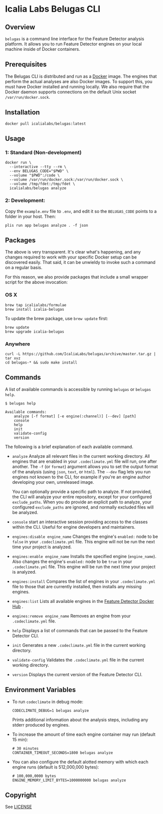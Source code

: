 # Icalia Labs Belugas CLI

## Overview

`belugas` is a command line interface for the Feature Detector analysis
platform. It allows you to run Feature Detector engines on your local machine inside
of Docker containers.

## Prerequisites

The Belugas CLI is distributed and run as a [Docker](https://www.docker.com) image. The engines that
perform the actual analyses are also Docker images. To support this, you must have Docker installed
and running locally. We also require that the Docker daemon supports connections
on the default Unix socket `/var/run/docker.sock`.

## Installation

```console
docker pull icalialabs/belugas:latest
```

## Usage

### 1: Standard (Non-development)
```console
docker run \
  --interactive --tty --rm \
  --env BELUGAS_CODE="$PWD" \
  --volume "$PWD":/code \
  --volume /var/run/docker.sock:/var/run/docker.sock \
  --volume /tmp/fdet:/tmp/fdet \
  icalialabs/belugas analyze
```

### 2: Development:

Copy the `example.env` file to `.env`, and edit it so the `BELUGAS_CODE` points to a folder in your
host. Then:

```
plis run app belugas analyze . -f json
```

## Packages

The above is very transparent. It's clear what's happening, and any changes required to work with
your specific Docker setup can be discovered easily. That said, it can be unwieldy to invoke such a
command on a regular basis.

For this reason, we also provide packages that include a small wrapper script for the above
invocation:

### OS X

```console
brew tap icalialabs/formulae
brew install icalia-belugas
```

To update the brew package, use `brew update` first:

```console
brew update
brew upgrade icalia-belugas
```

### Anywhere

```console
curl -L https://github.com/IcaliaLabs/belugas/archive/master.tar.gz | tar xvz
cd belugas-* && sudo make install
```

## Commands

A list of available commands is accessible by running `belugas` or
`belugas help`.

```console
$ belugas help

Available commands:
    analyze [-f format] [-e engine(:channel)] [--dev] [path]
    console
    help
    init
    validate-config
    version
```

The following is a brief explanation of each available command.

* `analyze`
  Analyze all relevant files in the current working directory. All
  engines that are enabled in your `.codeclimate.yml` file will run, one after
  another. The `-f` (or `format`) argument allows you to set the output format of
  the analysis (using `json`, `text`, or `html`). The `--dev` flag lets you run
  engines not known to the CLI, for example if you're an engine author developing
  your own, unreleased image.

  You can optionally provide a specific path to analyze. If not provided, the
  CLI will analyze your entire repository, except for your configured
  `exclude_paths`. When you do provide an explicit path to analyze, your
  configured `exclude_paths` are ignored, and normally excluded files will be
  analyzed.
* `console`
  start an interactive session providing access to the classes
  within the CLI. Useful for engine developers and maintainers.
* `engines:disable engine_name`
  Changes the engine's `enabled:` node to be `false` in your `.codeclimate.yml`
  file. This engine will not be run the next time your project is analyzed.
* `engines:enable engine_name`
  Installs the specified engine (`engine_name`). Also changes the engine's
  `enabled:` node to be `true` in your `.codeclimate.yml` file. This engine
  will be run the next time your project is analyzed.
* `engines:install`
  Compares the list of engines in your `.codeclimate.yml` file to those that
  are currently installed, then installs any missing engines.
* `engines:list`
  Lists all available engines in the
  [Feature Detector Docker Hub](https://hub.docker.com/u/codeclimate/)
  .
* `engines:remove engine_name`
  Removes an engine from your `.codeclimate.yml` file.
* `help`
  Displays a list of commands that can be passed to the Feature Detector CLI.
* `init`
  Generates a new `.codeclimate.yml` file in the current working directory.
* `validate-config`
  Validates the `.codeclimate.yml` file in the current working directory.
* `version`
  Displays the current version of the Feature Detector CLI.

## Environment Variables

* To run `codeclimate` in debug mode:

  ```
  CODECLIMATE_DEBUG=1 belugas analyze
  ```

  Prints additional information about the analysis steps, including any stderr
  produced by engines.

* To increase the amount of time each engine container may run (default 15 min):

  ```
  # 30 minutes
  CONTAINER_TIMEOUT_SECONDS=1800 belugas analyze
  ```

* You can also configure the default alotted memory with which each engine runs
  (default is 512,000,000 bytes):

  ```
  # 100,000,0000 bytes
  ENGINE_MEMORY_LIMIT_BYTES=1000000000 belugas analyze
  ```

## Copyright

See [LICENSE](LICENSE)
